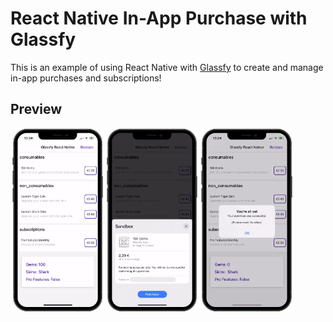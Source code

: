 # React Native In-App Purchase with Glassfy

This is an example of using React Native with [Glassfy](https://glassfy.io/) to create and manage in-app purchases and subscriptions!

## Preview


<div style="display: flex; flex-direction: 'row';">
<img src="./screenshots/1.png" width=30%>
<img src="./screenshots/2.png" width=30%>
<img src="./screenshots/3.png" width=30%>
</div>

